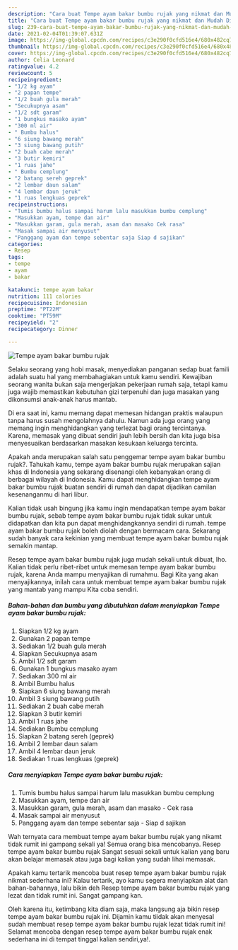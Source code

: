 ```yaml
---
description: "Cara buat Tempe ayam bakar bumbu rujak yang nikmat dan Mudah Dibuat"
title: "Cara buat Tempe ayam bakar bumbu rujak yang nikmat dan Mudah Dibuat"
slug: 239-cara-buat-tempe-ayam-bakar-bumbu-rujak-yang-nikmat-dan-mudah-dibuat
date: 2021-02-04T01:39:07.631Z
image: https://img-global.cpcdn.com/recipes/c3e290f0cfd516e4/680x482cq70/tempe-ayam-bakar-bumbu-rujak-foto-resep-utama.jpg
thumbnail: https://img-global.cpcdn.com/recipes/c3e290f0cfd516e4/680x482cq70/tempe-ayam-bakar-bumbu-rujak-foto-resep-utama.jpg
cover: https://img-global.cpcdn.com/recipes/c3e290f0cfd516e4/680x482cq70/tempe-ayam-bakar-bumbu-rujak-foto-resep-utama.jpg
author: Celia Leonard
ratingvalue: 4.2
reviewcount: 5
recipeingredient:
- "1/2 kg ayam"
- "2 papan tempe"
- "1/2 buah gula merah"
- "Secukupnya asam"
- "1/2 sdt garam"
- "1 bungkus masako ayam"
- "300 ml air"
- " Bumbu halus"
- "6 siung bawang merah"
- "3 siung bawang putih"
- "2 buah cabe merah"
- "3 butir kemiri"
- "1 ruas jahe"
- " Bumbu cemplung"
- "2 batang sereh geprek"
- "2 lembar daun salam"
- "4 lembar daun jeruk"
- "1 ruas lengkuas geprek"
recipeinstructions:
- "Tumis bumbu halus sampai harum lalu masukkan bumbu cemplung"
- "Masukkan ayam, tempe dan air"
- "Masukkan garam, gula merah, asam dan masako Cek rasa"
- "Masak sampai air menyusut"
- "Panggang ayam dan tempe sebentar saja Siap d sajikan"
categories:
- Resep
tags:
- tempe
- ayam
- bakar

katakunci: tempe ayam bakar 
nutrition: 111 calories
recipecuisine: Indonesian
preptime: "PT22M"
cooktime: "PT59M"
recipeyield: "2"
recipecategory: Dinner

---
```



![Tempe ayam bakar bumbu rujak](https://img-global.cpcdn.com/recipes/c3e290f0cfd516e4/680x482cq70/tempe-ayam-bakar-bumbu-rujak-foto-resep-utama.jpg)

Selaku seorang yang hobi masak, menyediakan panganan sedap buat famili adalah suatu hal yang membahagiakan untuk kamu sendiri. Kewajiban seorang  wanita bukan saja mengerjakan pekerjaan rumah saja, tetapi kamu juga wajib memastikan kebutuhan gizi terpenuhi dan juga masakan yang dikonsumsi anak-anak harus mantab.

Di era  saat ini, kamu memang dapat memesan hidangan praktis walaupun tanpa harus susah mengolahnya dahulu. Namun ada juga orang yang memang ingin menghidangkan yang terlezat bagi orang tercintanya. Karena, memasak yang dibuat sendiri jauh lebih bersih dan kita juga bisa menyesuaikan berdasarkan masakan kesukaan keluarga tercinta. 



Apakah anda merupakan salah satu penggemar tempe ayam bakar bumbu rujak?. Tahukah kamu, tempe ayam bakar bumbu rujak merupakan sajian khas di Indonesia yang sekarang disenangi oleh kebanyakan orang di berbagai wilayah di Indonesia. Kamu dapat menghidangkan tempe ayam bakar bumbu rujak buatan sendiri di rumah dan dapat dijadikan camilan kesenanganmu di hari libur.

Kalian tidak usah bingung jika kamu ingin mendapatkan tempe ayam bakar bumbu rujak, sebab tempe ayam bakar bumbu rujak tidak sukar untuk didapatkan dan kita pun dapat menghidangkannya sendiri di rumah. tempe ayam bakar bumbu rujak boleh diolah dengan bermacam cara. Sekarang sudah banyak cara kekinian yang membuat tempe ayam bakar bumbu rujak semakin mantap.

Resep tempe ayam bakar bumbu rujak juga mudah sekali untuk dibuat, lho. Kalian tidak perlu ribet-ribet untuk memesan tempe ayam bakar bumbu rujak, karena Anda mampu menyajikan di rumahmu. Bagi Kita yang akan menyajikannya, inilah cara untuk membuat tempe ayam bakar bumbu rujak yang mantab yang mampu Kita coba sendiri.

<!--inarticleads1-->

##### Bahan-bahan dan bumbu yang dibutuhkan dalam menyiapkan Tempe ayam bakar bumbu rujak:

1. Siapkan 1/2 kg ayam
1. Gunakan 2 papan tempe
1. Sediakan 1/2 buah gula merah
1. Siapkan Secukupnya asam
1. Ambil 1/2 sdt garam
1. Gunakan 1 bungkus masako ayam
1. Sediakan 300 ml air
1. Ambil  Bumbu halus
1. Siapkan 6 siung bawang merah
1. Ambil 3 siung bawang putih
1. Sediakan 2 buah cabe merah
1. Siapkan 3 butir kemiri
1. Ambil 1 ruas jahe
1. Sediakan  Bumbu cemplung
1. Siapkan 2 batang sereh (geprek)
1. Ambil 2 lembar daun salam
1. Ambil 4 lembar daun jeruk
1. Sediakan 1 ruas lengkuas (geprek)




<!--inarticleads2-->

##### Cara menyiapkan Tempe ayam bakar bumbu rujak:

1. Tumis bumbu halus sampai harum lalu masukkan bumbu cemplung
1. Masukkan ayam, tempe dan air
1. Masukkan garam, gula merah, asam dan masako - Cek rasa
1. Masak sampai air menyusut
1. Panggang ayam dan tempe sebentar saja - Siap d sajikan




Wah ternyata cara membuat tempe ayam bakar bumbu rujak yang nikamt tidak rumit ini gampang sekali ya! Semua orang bisa mencobanya. Resep tempe ayam bakar bumbu rujak Sangat sesuai sekali untuk kalian yang baru akan belajar memasak atau juga bagi kalian yang sudah lihai memasak.

Apakah kamu tertarik mencoba buat resep tempe ayam bakar bumbu rujak nikmat sederhana ini? Kalau tertarik, ayo kamu segera menyiapkan alat dan bahan-bahannya, lalu bikin deh Resep tempe ayam bakar bumbu rujak yang lezat dan tidak rumit ini. Sangat gampang kan. 

Oleh karena itu, ketimbang kita diam saja, maka langsung aja bikin resep tempe ayam bakar bumbu rujak ini. Dijamin kamu tiidak akan menyesal sudah membuat resep tempe ayam bakar bumbu rujak lezat tidak rumit ini! Selamat mencoba dengan resep tempe ayam bakar bumbu rujak enak sederhana ini di tempat tinggal kalian sendiri,ya!.

